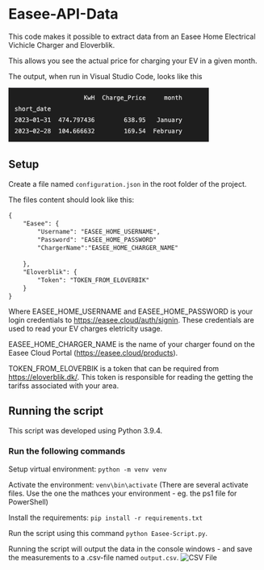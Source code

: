 # Easee-API-Data

This code makes it possible to extract data from an Easee Home Electrical Vichicle Charger and Eloverblik.

This allows you see the actual price for charging your EV in a given month.

The output, when run in Visual Studio Code, looks like this

![Output of the script](screenshots/output.png)

## Setup
Create a file named ```configuration.json``` in the root folder of the project.

The files content should look like this:

```
{
    "Easee": {
        "Username": "EASEE_HOME_USERNAME",
        "Password": "EASEE_HOME_PASSWORD"
        "ChargerName":"EASEE_HOME_CHARGER_NAME"

    },
    "Eloverblik": {
        "Token": "TOKEN_FROM_ELOVERBIK"
    }
}

```

Where EASEE_HOME_USERNAME and EASEE_HOME_PASSWORD is your login credentials to https://easee.cloud/auth/signin. These credentials are used to read your EV charges eletricity usage.

EASEE_HOME_CHARGER_NAME is the name of your charger found on the Easee Cloud Portal (https://easee.cloud/products).

TOKEN_FROM_ELOVERBIK is a token that can be required from https://eloverblik.dk/.
This token is responsible for reading the getting the tarifss associated with your area.

## Running the script
This script was developed using Python 3.9.4.

### Run the following commands 

Setup virtual environment:
```python -m venv venv```

Activate the environment: 
```venv\bin\activate``` (There are several activate files. Use the one the mathces your environment - eg. the ps1 file for PowerShell)

Install the requirements: ```pip install -r requirements.txt```

Run the script using this command ```python Easee-Script.py```.

Running the script will output the data in the console windows - and save the measurements to a .csv-file named ```output.csv```.
![CSV File](screenshots/output_csv.png)
